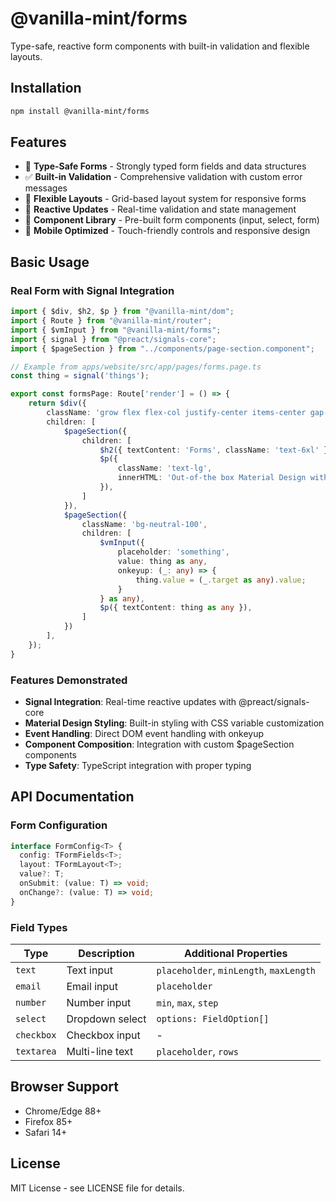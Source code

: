 # @vanilla-mint/forms

Type-safe, reactive form components with built-in validation and flexible layouts.

## Installation

```bash
npm install @vanilla-mint/forms
```

## Features

- 📝 **Type-Safe Forms** - Strongly typed form fields and data structures
- ✅ **Built-in Validation** - Comprehensive validation with custom error messages
- 🎨 **Flexible Layouts** - Grid-based layout system for responsive forms
- 🔄 **Reactive Updates** - Real-time validation and state management
- 🎯 **Component Library** - Pre-built form components (input, select, form)
- 📱 **Mobile Optimized** - Touch-friendly controls and responsive design

## Basic Usage

### Real Form with Signal Integration

```typescript
import { $div, $h2, $p } from "@vanilla-mint/dom";
import { Route } from "@vanilla-mint/router";
import { $vmInput } from "@vanilla-mint/forms";
import { signal } from "@preact/signals-core";
import { $pageSection } from "../components/page-section.component";

// Example from apps/website/src/app/pages/forms.page.ts
const thing = signal('things');

export const formsPage: Route['render'] = () => {
    return $div({
        className: 'grow flex flex-col justify-center items-center gap-16',
        children: [
            $pageSection({
                children: [
                    $h2({ textContent: 'Forms', className: 'text-6xl' }),
                    $p({ 
                        className: 'text-lg', 
                        innerHTML: 'Out-of-the box Material Design with significant customization via CSS variables.' 
                    }),
                ]
            }),
            $pageSection({
                className: 'bg-neutral-100', 
                children: [
                    $vmInput({
                        placeholder: 'something',
                        value: thing as any,
                        onkeyup: (_: any) => {
                            thing.value = (_.target as any).value;
                        }
                    } as any),
                    $p({ textContent: thing as any }),
                ]
            })
        ],
    });
}
```

### Features Demonstrated

- **Signal Integration**: Real-time reactive updates with @preact/signals-core
- **Material Design Styling**: Built-in styling with CSS variable customization
- **Event Handling**: Direct DOM event handling with onkeyup
- **Component Composition**: Integration with custom $pageSection components
- **Type Safety**: TypeScript integration with proper typing

## API Documentation

### Form Configuration

```typescript
interface FormConfig<T> {
  config: TFormFields<T>;
  layout: TFormLayout<T>;
  value?: T;
  onSubmit: (value: T) => void;
  onChange?: (value: T) => void;
}
```

### Field Types

| Type | Description | Additional Properties |
|------|-------------|----------------------|
| `text` | Text input | `placeholder`, `minLength`, `maxLength` |
| `email` | Email input | `placeholder` |
| `number` | Number input | `min`, `max`, `step` |
| `select` | Dropdown select | `options: FieldOption[]` |
| `checkbox` | Checkbox input | - |
| `textarea` | Multi-line text | `placeholder`, `rows` |

## Browser Support

- Chrome/Edge 88+
- Firefox 85+
- Safari 14+

## License

MIT License - see LICENSE file for details.